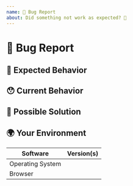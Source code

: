 ```yaml
---
name: 🐛 Bug Report
about: Did something not work as expected? 🥰
---
```


<!--
  Thank you for filing a bug report! 🥰
  Please make sure that the issue/bug have not been filed already. 🙏
  Remember - Turbotron is supposed to be as small as possible.
-->

# 🐛 Bug Report

<!--- Provide a general summary of the issue here, and what it is affecting. -->

## 🤔 Expected Behavior

<!--- What should've happen? -->

## 😯 Current Behavior

<!---
  What did happen? Is there an error?
  Please include the error message and/or stack trace.
  Is there a visual error? Please include a screenshot.
-->

## 💁 Possible Solution

<!--
  Not Obligatory.
  Do you know how to fix the issue? Please share a possible solution here.
-->

## 🌍 Your Environment

<!---
  Include as many relevant details about the environment you experienced the bug in.
  The Software column provided is just an example. Add and remove rows freely.
  -->

| Software         | Version(s) |
| ---------------- | ---------- |
| Operating System |
| Browser          |

<!-- Thank you so much for contributing to Turbotron. 🥰 -->